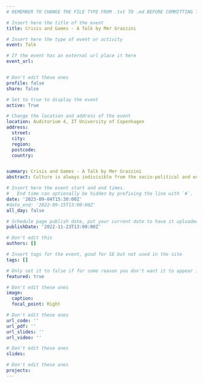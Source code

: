 ```yaml
---
# REMEMBER TO CHANGE THE FILE TYPE FROM .txt TO .md BEFORE COMMITTING THE ACTIVITY

# Insert here the title of the event
title: Crisis and Games - A Talk by Mer Grazzini

# Insert here the type of event or activity
event: Talk

# If the event has an external url place it here
event_url: 


# Don't edit these ones
profile: false
share: false

# Set to true to display the event
active: True

# Change the location and address of the event
location: Auditorium 4, IT University of Copenhagen
address: 
  street: 
  city: 
  region: 
  postcode: 
  country: 


summary: Crisis and Games - A Talk by Mer Grazzini
abstract: Culture is always indivisible from the socio-political and economic reality of the people that live in it. Art mirrors reality and becomes a way of transforming it. A crash course into the Argentinian game scene and how a bunch of kids who couldn’t pay for imported games grew up to build a blooming industry. A fluctuating economy that swims from crisis to crisis and how that shapes a culture. The influence of dictatorships in our way of making art. How we grew up with no access to legit games, and the importance of piracy to be able to play. The feeling that things are never gonna happen here if we don’t make them ourselves - a self-managed art industry. The defence of our local identity as cultural resistance, and some examples of the influence of other art forms in games. The democratisation of technology and the success of having the State supporting games with public universities and grants. 

# Insert here the event start and end times.
#   End time can optionally be hidden by prefixing the line with `#`.
date: '2023-09-04T15:30:00Z'
#date_end: '2022-09-15T13:00:00Z'
all_day: false

# Schedule page publish date, put your current date to have it uploaded instanty
publishDate: '2022-11-23T13:00:00Z'

# Don't edit this
authors: []

# Insert tags for the event, good for SE but not used in the site
tags: []

# Only set it to false if for some reason you don't want it to appear in the home, but only in the archive
featured: true

# Don't edit these ones
image:
  caption: 
  focal_point: Right

# Don't edit these ones
url_code: ''
url_pdf: ''
url_slides: ''
url_video: ''

# Don't edit these ones
slides:

# Don't edit these ones
projects:
---
```

